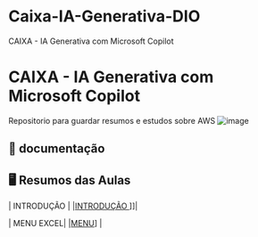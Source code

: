 # Caixa-IA-Generativa-DIO
CAIXA - IA Generativa com Microsoft Copilot
# CAIXA - IA Generativa com Microsoft Copilot
Repositorio para guardar resumos e estudos sobre AWS
![image](https://github.com/Gnunes03/Caixa-IA-Generativa-DIO/blob/main/ia-genera.jpg)

## 📑 documentação

  

## 🖥️ Resumos das Aulas


| INTRODUÇÃO | |[INTRODUÇÃO ](https://github.com/Gnunes03/TesteGIT/blob/main/introducao%20financeiro%20com%20IA.pdf)]]|

|  MENU EXCEL| |[MENU](https://github.com/Gnunes03/Caixa-IA-Generativa-DIO/blob/main/menu%20Excel%20Financeiro%20IA.pdf)] |

